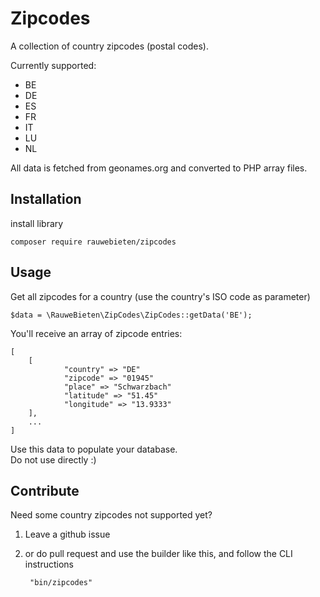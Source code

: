 # Zipcodes

A collection of country zipcodes (postal codes).

Currently supported:

- BE
- DE
- ES
- FR
- IT
- LU
- NL

All data is fetched from geonames.org and converted to PHP array files.

## Installation

install library

    composer require rauwebieten/zipcodes

## Usage

Get all zipcodes for a country (use the country's ISO code as parameter)

    $data = \RauweBieten\ZipCodes\ZipCodes::getData('BE');

You'll receive an array of zipcode entries:

    [
        [
                "country" => "DE"
                "zipcode" => "01945"
                "place" => "Schwarzbach"
                "latitude" => "51.45"
                "longitude" => "13.9333"
        ],
        ...
    ]

Use this data to populate your database.    
Do not use directly :)

## Contribute

Need some country zipcodes not supported yet? 

1. Leave a github issue 
   
1. or do pull request and use the builder like this, and follow the CLI instructions

        "bin/zipcodes"